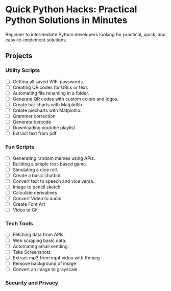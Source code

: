 # Quick Python Hacks: Practical Python Solutions in Minutes

Beginner to intermediate Python developers looking for practical, quick, and easy-to-implement solutions.

## Projects

### Utility Scripts

- [ ] Getting all saved WiFi passwords.
- [ ] Creating QR codes for URLs or text.
- [ ] Automating file renaming in a folder.
- [ ] Generate QR codes with custom colors and logos.
- [ ] Create bar charts with Matplotlib.
- [ ] Create piecharts with Matplotlib.
- [ ] Grammer correction
- [ ] Generate barcode
- [ ] Downloading youtube playlist
- [ ] Extract text from pdf

### Fun Scripts

- [ ] Generating random memes using APIs.
- [ ] Building a simple text-based game.
- [ ] Simulating a dice roll.
- [ ] Create a basic chatbot.
- [ ] Convert text to speech and vice versa.
- [ ] Image to pencil sketch
- [ ] Calculate derivatives
- [ ] Convert Video to audio
- [ ] Create Font Art
- [ ] Video to Gif

### Tech Tools

- [ ] Fetching data from APIs.
- [ ] Web scraping basic data.
- [ ] Automating email sending.
- [ ] Take Screenshots
- [ ] Extract mp3 from mp4 video with ffmpeg
- [ ] Remove background of image
- [ ] Convert an image to grayscale

### Security and Privacy
